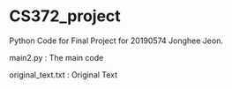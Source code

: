 # CS372_project

Python Code for Final Project for 20190574 Jonghee Jeon.

main2.py : The main code

original_text.txt : Original Text

